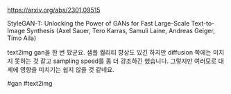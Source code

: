 https://arxiv.org/abs/2301.09515

StyleGAN-T: Unlocking the Power of GANs for Fast Large-Scale Text-to-Image Synthesis (Axel Sauer, Tero Karras, Samuli Laine, Andreas Geiger, Timo Aila)

text2img gan을 한 번 팠군요. 샘플 퀄리티 향상도 있긴 하지만 diffusion 쪽에는 미치지 못하는 것 같고 sampling speed를 좀 더 강조하긴 했습니다. 그렇지만 여러모로 대세에 영향을 미치기는 쉽지 않을 것 같네요.

#gan #text2img